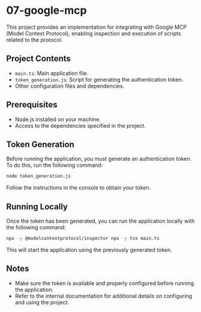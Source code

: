 # 07-google-mcp

This project provides an implementation for integrating with Google MCP (Model Context Protocol), enabling inspection and execution of scripts related to the protocol.

## Project Contents

- `main.ts`: Main application file.
- `token_generation.js`: Script for generating the authentication token.
- Other configuration files and dependencies.

## Prerequisites

- Node.js installed on your machine.
- Access to the dependencies specified in the project.

## Token Generation

Before running the application, you must generate an authentication token. To do this, run the following command:

```bash
node token_generation.js
```

Follow the instructions in the console to obtain your token.

## Running Locally

Once the token has been generated, you can run the application locally with the following command:

```bash
npx -y @modelcontextprotocol/inspector npx -y tsx main.ts
```

This will start the application using the previously generated token.

## Notes

- Make sure the token is available and properly configured before running the application.
- Refer to the internal documentation for additional details on configuring and using the project.
